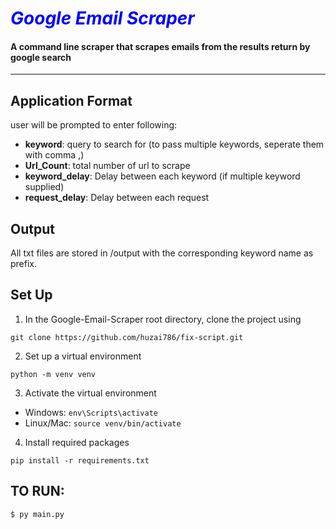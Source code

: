<h1><b style="color:blue;"><i> Google Email Scraper </i></b></h1>

#### A command line scraper that scrapes emails from the results return by google search
---

## Application Format
user will be prompted to enter following:
 * <b>keyword</b>: query to search for (to pass multiple keywords, seperate them with comma ,)
 * <b>Url_Count</b>: total number of url to scrape
 * <b>keyword_delay</b>: Delay between each keyword (if multiple keyword supplied)
 * <b>request_delay</b>: Delay between each request


## Output
All txt files are stored in /output with the corresponding keyword name as prefix.


## Set Up
1. In the Google-Email-Scraper root directory, clone the project using 
```
git clone https://github.com/huzai786/fix-script.git
```

2. Set up a virtual environment
```
python -m venv venv
```

3. Activate the virtual environment
- Windows: `env\Scripts\activate`
- Linux/Mac: `source venv/bin/activate`

4. Install required packages
```
pip install -r requirements.txt
```

## TO RUN:
```
$ py main.py 
